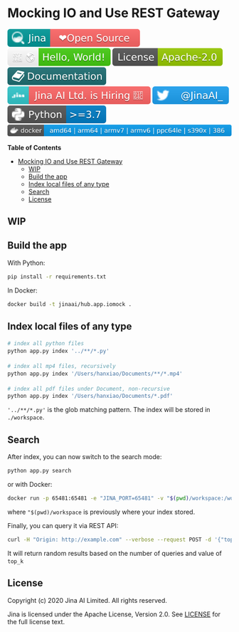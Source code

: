 
# Mocking IO and Use REST Gateway

<p align="center">
 
[![Jina](https://github.com/jina-ai/jina/blob/master/.github/badges/jina-badge.svg "We fully commit to open-source")](https://jina.ai)
[![Jina](https://github.com/jina-ai/jina/blob/master/.github/badges/jina-hello-world-badge.svg "Run Jina 'Hello, World!' without installing anything")](https://github.com/jina-ai/jina#jina-hello-world-)
[![Jina](https://github.com/jina-ai/jina/blob/master/.github/badges/license-badge.svg "Jina is licensed under Apache-2.0")](#license)
[![Jina Docs](https://github.com/jina-ai/jina/blob/master/.github/badges/docs-badge.svg "Checkout our docs and learn Jina")](https://docs.jina.ai)
[![We are hiring](https://github.com/jina-ai/jina/blob/master/.github/badges/jina-corp-badge-hiring.svg "We are hiring full-time position at Jina")](https://jobs.jina.ai)
<a href="https://twitter.com/intent/tweet?text=%F0%9F%91%8DCheck+out+Jina%3A+the+New+Open-Source+Solution+for+Neural+Information+Retrieval+%F0%9F%94%8D%40JinaAI_&url=https%3A%2F%2Fgithub.com%2Fjina-ai%2Fjina&hashtags=JinaSearch&original_referer=http%3A%2F%2Fgithub.com%2F&tw_p=tweetbutton" target="_blank">
  <img src="https://github.com/jina-ai/jina/blob/master/.github/badges/twitter-badge.svg"
       alt="tweet button" title="👍Share Jina with your friends on Twitter"></img>
</a>
[![Python 3.7 3.8](https://github.com/jina-ai/jina/blob/master/.github/badges/python-badge.svg "Jina supports Python 3.7 and above")](#)
[![Docker](https://github.com/jina-ai/jina/blob/master/.github/badges/docker-badge.svg "Jina is multi-arch ready, can run on differnt architectures")](https://hub.docker.com/r/jinaai/jina/tags)

</p>

<!-- START doctoc generated TOC please keep comment here to allow auto update -->
<!-- DON'T EDIT THIS SECTION, INSTEAD RE-RUN doctoc TO UPDATE -->
**Table of Contents**

- [Mocking IO and Use REST Gateway](#mocking-io-and-use-rest-gateway)
  - [WIP](#wip)
  - [Build the app](#build-the-app)
  - [Index local files of any type](#index-local-files-of-any-type)
  - [Search](#search)
  - [License](#license)

<!-- END doctoc generated TOC please keep comment here to allow auto update -->


## WIP

## Build the app

With Python:

```bash
pip install -r requirements.txt
```

In Docker:

```bash
docker build -t jinaai/hub.app.iomock .
```

## Index local files of any type

```bash
# index all python files
python app.py index '../**/*.py'

# index all mp4 files, recursively
python app.py index '/Users/hanxiao/Documents/**/*.mp4'

# index all pdf files under Document, non-recursive
python app.py index '/Users/hanxiao/Documents/*.pdf'
```

`'../**/*.py'` is the glob matching pattern. The index will be stored in `./workspace`.

## Search

After index, you can now switch to the search mode:

```bash
python app.py search
```

or with Docker:

```bash
docker run -p 65481:65481 -e "JINA_PORT=65481" -v "$(pwd)/workspace:/workspace" jinaai/hub.app.iomock search
```

where `"$(pwd)/workspace` is previously where your index stored.

Finally, you can query it via REST API:

```bash
curl -H "Origin: http://example.com" --verbose --request POST -d '{"top_k": 3, "data": ["data:image/png;base64,..."]}' -H 'Content-Type: application/json' 'http://0.0.0.0:59991/api/search'
```

It will return random results based on the number of queries and value of `top_k`

## License

Copyright (c) 2020 Jina AI Limited. All rights reserved.

Jina is licensed under the Apache License, Version 2.0. See [LICENSE](https://github.com/jina-ai/jina/blob/master/LICENSE) for the full license text.


